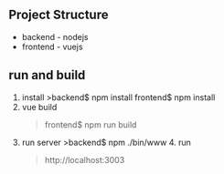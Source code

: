 ## Project Structure
* backend - nodejs
* frontend - vuejs

## run and build
  1. install
    >backend$ npm install
    frontend$ npm install
  2. vue build
	  >frontend$ npm run build
  3. run server
    >backend$ npm ./bin/www
	4. run
		>http://localhost:3003
	


